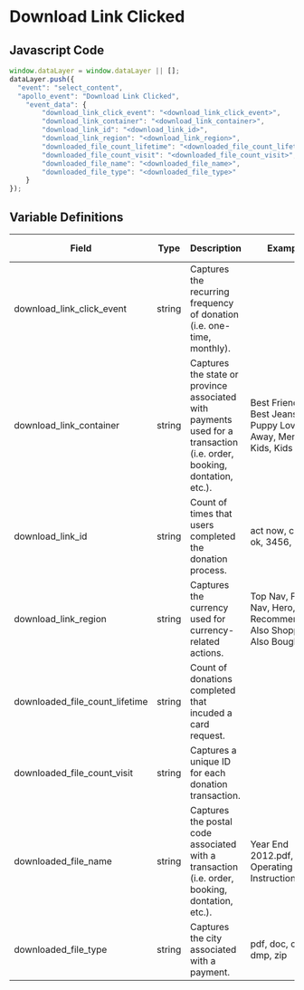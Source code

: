 # Download Link Clicked

### 

## Javascript Code
```js
window.dataLayer = window.dataLayer || [];
dataLayer.push({
  "event": "select_content",
  "apollo_event": "Download Link Clicked",
    "event_data": {
        "download_link_click_event": "<download_link_click_event>",
        "download_link_container": "<download_link_container>",
        "download_link_id": "<download_link_id>",
        "download_link_region": "<download_link_region>",
        "downloaded_file_count_lifetime": "<downloaded_file_count_lifetime>",
        "downloaded_file_count_visit": "<downloaded_file_count_visit>",
        "downloaded_file_name": "<downloaded_file_name>",
        "downloaded_file_type": "<downloaded_file_type>"
    }
});
```

## Variable Definitions

|Field|Type|Description|Example|Pattern|Min Length|Max Length|Minimum|Maximum|Multiple Of|
| --- | --- | --- | --- | --- | --- | --- | --- | --- | --- |
|download_link_click_event|string|Captures the recurring frequency of donation \(i.e. one-time, monthly\).||||||||
|download_link_container|string|Captures the state or province associated with payments used for a transaction \(i.e. order, booking, dontation, etc.\).|Best Friends - Best Jeans, Puppy Love, Sail Away, Mens, Kids, Kids : Tops|||||||
|download_link_id|string|Count of times that users completed the donation process.|act now, cancel, ok, 3456, 8765|||||||
|download_link_region|string|Captures the currency used for currency-related actions.|Top Nav, Footer Nav, Hero, Recommended, Also Shopped, Also Bought|||||||
|downloaded_file_count_lifetime|string|Count of donations completed that incuded a card request.||||||||
|downloaded_file_count_visit|string|Captures a unique ID for each donation transaction.||||||||
|downloaded_file_name|string|Captures the postal code associated with a transaction \(i.e. order, booking, dontation, etc.\).|Year End 2012.pdf, Operating Instructions.doc`|||||||
|downloaded_file_type|string|Captures the city associated with a payment.|pdf, doc, csv, dmp, zip|||||||





